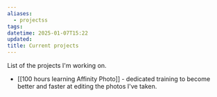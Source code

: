 ```yaml
---
aliases:
  - projectss
tags: 
datetime: 2025-01-07T15:22
updated: 
title: Current projects
---
```

List of the projects I'm working on.

- [[100 hours learning Affinity Photo]] - dedicated training to become better and faster at editing the photos I've taken.